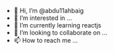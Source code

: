 - 👋 Hi, I’m @abdu11ahbaig
- 👀 I’m interested in ...
- 🌱 I’m currently learning reactjs
- 💞️ I’m looking to collaborate on ...
- 📫 How to reach me ...

<!---
abdu11ahbaig/abdu11ahbaig is a ✨ special ✨ repository because its `README.md` (this file) appears on your GitHub profile.
You can click the Preview link to take a look at your changes.
--->
